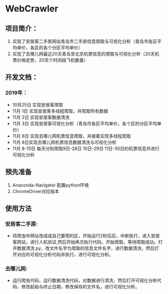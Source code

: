 # WebCrawler
## 项目简介：
1. 实现了安居客二手房网站青岛市二手房信息爬取与可视化分析（青岛市各区平均单价，各区的各个分区平均单价）
2. 实现了去哪儿网最近20天青岛至北京机票信息的爬取与可视化分析（20天机票价格走势，20天个时间段飞机数量）

## 开发文档：
### 2019年：
+ 10月25日 实现安居客爬取
+ 11月  1日 实现安居客多线程爬取，并爬取所有数据
+ 11月  2日 实现安居客数据清洗
+ 11月  3日 实现安居客可视化分析（青岛市各区平均单价，各个区的分区平均单价）
+ 11月  6日 实现去哪儿网机票信息爬取，并接着实现多线程爬取
+ 11月  8日实现去哪儿网机票信息数据清洗与可视化分析
+ 11月  8-10日 每天分别爬取9日-28日 10日-29日 11日-30日的机票信息并进行可视化分析
## 预先准备
1. Anaconda-Navigator 配置python环境
2. ChromeDriver对应版本
## 使用方法
### 安居客二手房: 
+ 将爬虫中网址改成成自己要爬的区，开始运行2秒后后，中断执行，进入安居客网站，进行人机验证,然后开始再次执行代码，开始爬取，等待爬取成功。打开数据清洗.py，改文件名字为爬取的信息文件名字，进行数据清洗，然后打开对应的可视化分析代码并执行，进行可视化分析。
### 去哪儿网:
+ 运行爬虫代码，运行数据清洗代码，对数据进行清洗，然后打开可视化分析代码，修改起始与终止日期，修改保存的文件名，进行可视化分析。
